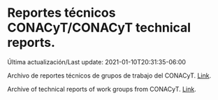 # Reportes técnicos CONACyT/CONACyT technical reports.

Última actualización/Last update: 2021-01-10T20:31:35-06:00

Archivo de reportes técnicos de grupos de trabajo del CONACyT. [Link](https://coronavirus.conacyt.mx/productos/index.html).

Archive of technical reports of work groups from CONACyT. [Link](https://coronavirus.conacyt.mx/productos/index.html).
